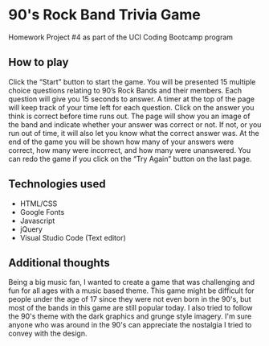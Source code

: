# 90's Rock Band Trivia Game

Homework Project #4 as part of the UCI Coding Bootcamp program

## How to play

Click the “Start” button to start the game. You will be presented 15 multiple choice questions relating to 90’s Rock Bands and their members. Each question will give you 15 seconds to answer. A timer at the top of the page will keep track of your time left for each question. Click on the answer you think is correct before time runs out. The page will show you an image of the band and indicate whether your answer was correct or not. If not, or you run out of time, it will also let you know what the correct answer was. At the end of the game you will be shown how many of your answers were correct, how many were incorrect, and how many were unanswered. You can redo the game if you click on the “Try Again” button on the last page.

## Technologies used

- HTML/CSS
- Google Fonts
- Javascript
- jQuery
- Visual Studio Code (Text editor)

## Additional thoughts

Being a big music fan, I wanted to create a game that was challenging and fun for all ages with a music based theme. This game might be difficult for people under the age of 17 since they were not even born in the 90's, but most of the bands in this game are still popular today. I also tried to follow the 90's theme with the dark graphics and grunge style imagery. I'm sure anyone who was around in the 90's can appreciate the nostalgia I tried to convey with the design.